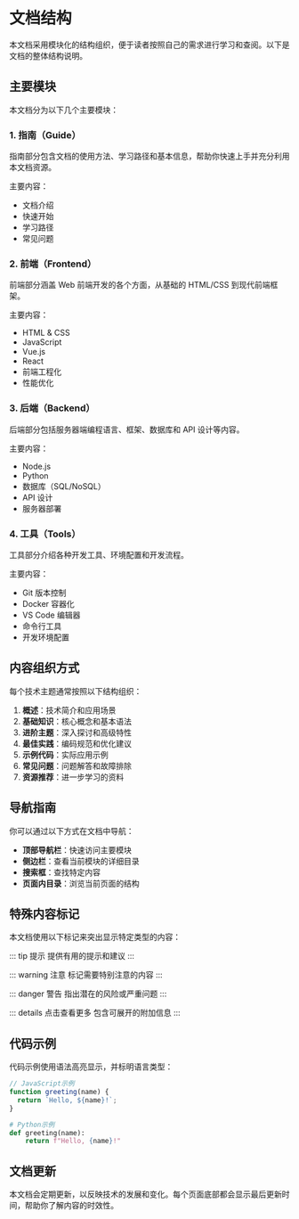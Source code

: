 # 文档结构

本文档采用模块化的结构组织，便于读者按照自己的需求进行学习和查阅。以下是文档的整体结构说明。

## 主要模块

本文档分为以下几个主要模块：

### 1. 指南（Guide）

指南部分包含文档的使用方法、学习路径和基本信息，帮助你快速上手并充分利用本文档资源。

主要内容：

- 文档介绍
- 快速开始
- 学习路径
- 常见问题

### 2. 前端（Frontend）

前端部分涵盖 Web 前端开发的各个方面，从基础的 HTML/CSS 到现代前端框架。

主要内容：

- HTML & CSS
- JavaScript
- Vue.js
- React
- 前端工程化
- 性能优化

### 3. 后端（Backend）

后端部分包括服务器端编程语言、框架、数据库和 API 设计等内容。

主要内容：

- Node.js
- Python
- 数据库（SQL/NoSQL）
- API 设计
- 服务器部署

### 4. 工具（Tools）

工具部分介绍各种开发工具、环境配置和开发流程。

主要内容：

- Git 版本控制
- Docker 容器化
- VS Code 编辑器
- 命令行工具
- 开发环境配置

## 内容组织方式

每个技术主题通常按照以下结构组织：

1. **概述**：技术简介和应用场景
2. **基础知识**：核心概念和基本语法
3. **进阶主题**：深入探讨和高级特性
4. **最佳实践**：编码规范和优化建议
5. **示例代码**：实际应用示例
6. **常见问题**：问题解答和故障排除
7. **资源推荐**：进一步学习的资料

## 导航指南

你可以通过以下方式在文档中导航：

- **顶部导航栏**：快速访问主要模块
- **侧边栏**：查看当前模块的详细目录
- **搜索框**：查找特定内容
- **页面内目录**：浏览当前页面的结构

## 特殊内容标记

本文档使用以下标记来突出显示特定类型的内容：

::: tip 提示
提供有用的提示和建议
:::

::: warning 注意
标记需要特别注意的内容
:::

::: danger 警告
指出潜在的风险或严重问题
:::

::: details 点击查看更多
包含可展开的附加信息
:::

## 代码示例

代码示例使用语法高亮显示，并标明语言类型：

```javascript
// JavaScript示例
function greeting(name) {
  return `Hello, ${name}!`;
}
```

```python
# Python示例
def greeting(name):
    return f"Hello, {name}!"
```

## 文档更新

本文档会定期更新，以反映技术的发展和变化。每个页面底部都会显示最后更新时间，帮助你了解内容的时效性。
